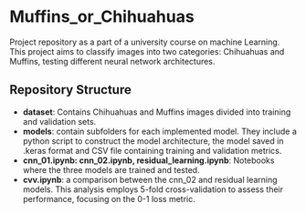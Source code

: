# Muffins_or_Chihuahuas
 Project repository as a part of a university course on machine Learning. This project aims to classify images into two categories: Chihuahuas and Muffins, testing different neural network architectures.

## Repository Structure
- **dataset**: Contains Chihuahuas and Muffins images divided into training and validation sets.
- **models**: contain subfolders for each implemented model. They include a python script to construct the model architecture, the model saved in .keras format and CSV file containing training and validation metrics.
- **cnn_01.ipynb: cnn_02.ipynb, residual_learning.ipynb**: Notebooks where the three models are trained and tested.
- **cvv.ipynb**: a comparison between the cnn_02 and residual learning models. This analysis employs 5-fold cross-validation to assess their performance, focusing on the 0-1 loss metric.

